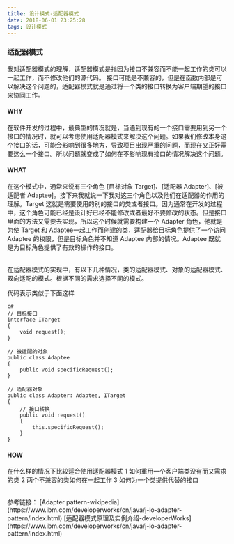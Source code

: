 ```yaml
---
title: 设计模式-适配器模式
date: 2018-06-01 23:25:28
tags: 设计模式
---
```


### 适配器模式

我对适配器模式的理解，适配器模式是指因为接口不兼容而不能一起工作的类可以一起工作，而不修改他们的源代码。
接口可能是不兼容的，但是在函数内部是可以解决这个问题的，适配器模式就是通过将一个类的接口转换为客户端期望的接口来协同工作。

#### WHY

在软件开发的过程中，最典型的情况就是，当遇到现有的一个接口需要用到另一个接口的情况时，就可以考虑使用适配器模式来解决这个问题。如果我们修改本身这个接口的话，可能会影响到很多地方，导致项目出现严重的问题，而现在又正好需要这么一个接口。所以问题就变成了如何在不影响现有接口的情况解决这个问题。

#### WHAT

在这个模式中，通常来说有三个角色 [目标对象 Target]、[适配器 Adapter]、[被适配者 Adaptee]。接下来我就说一下我对这三个角色以及他们在适配器的作用的理解。Target 这就是需要使用的别的接口的类或者接口。因为通常在开发的过程中，这个角色可能已经是设计好已经不能修改或者最好不要修改的状态。但是接口里面的方法又需要去实现，所以这个时候就需要构建一个 Adapter 角色，他就是为使 Target 和 Adaptee一起工作而创建的类，适配器给目标角色提供了一个访问 Adaptee 的权限，但是目标角色并不知道 Adaptee 内部的情况。Adaptee 既就是为目标角色提供了有效的操作的接口。

<br />
在适配器模式的实现中，有以下几种情况，类的适配器模式、对象的适配器模式、双向适配的模式。根据不同的需求选择不同的模式。

代码表示类似于下面这样

```
c#
// 目标接口
interface ITarget
{
	void request();
}

// 被适配的对象
public class Adaptee
{
	public void specificRequest();
}

// 适配器对象
public class Adapter: Adaptee, ITarget
{
	// 接口转换
	public void request()
	{
		this.specificRequest();
	}
}
```

#### HOW

在什么样的情况下比较适合使用适配器模式
1 如何重用一个客户端类没有而又需求的类
2 两个不兼容的类如何在一起工作
3 如何为一个类提供代替的接口

<br />
参考链接：
[Adapter pattern-wikipedia](https://www.ibm.com/developerworks/cn/java/j-lo-adapter-pattern/index.html)
[适配器模式原理及实例介绍-developerWorks](https://www.ibm.com/developerworks/cn/java/j-lo-adapter-pattern/index.html)
<br />